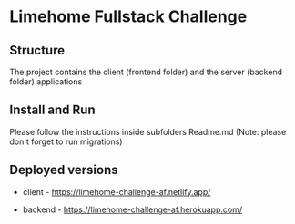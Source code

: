 # Limehome Fullstack Challenge

## Structure

The project contains the client (frontend folder) and the server (backend folder) applications

## Install and Run

Please follow the instructions inside subfolders Readme.md (Note: please don't forget to run migrations)

## Deployed versions

- client - https://limehome-challenge-af.netlify.app/

- backend - https://limehome-challenge-af.herokuapp.com/
